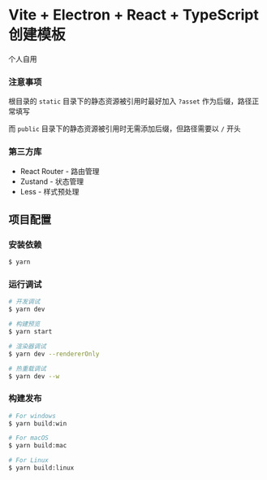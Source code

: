 # Vite + Electron + React + TypeScript 创建模板
个人自用
### 注意事项
根目录的 `static` 目录下的静态资源被引用时最好加入 `?asset` 作为后缀，路径正常填写

而 `public` 目录下的静态资源被引用时无需添加后缀，但路径需要以 `/` 开头

### 第三方库
- React Router - 路由管理
- Zustand - 状态管理
- Less - 样式预处理

## 项目配置

### 安装依赖

```bash
$ yarn
```

### 运行调试

```bash
# 开发调试
$ yarn dev

# 构建预览
$ yarn start

# 渲染器调试
$ yarn dev --rendererOnly

# 热重载调试
$ yarn dev --w
```

### 构建发布

```bash
# For windows
$ yarn build:win

# For macOS
$ yarn build:mac

# For Linux
$ yarn build:linux
```
